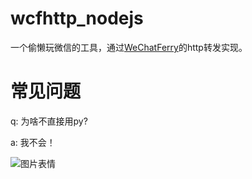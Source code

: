# wcfhttp_nodejs
一个偷懒玩微信的工具，通过[WeChatFerry](https://github.com/lich0821/WeChatFerry)的http转发实现。


# 常见问题

q: 为啥不直接用py? 

a: 我不会！

![图片表情](https://file.fishpi.cn/2022/06/image-48d9e0d2.png)